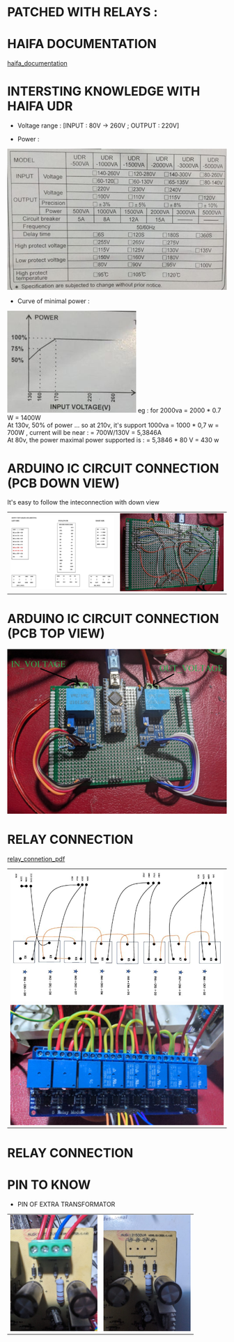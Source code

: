 # PATCHED WITH RELAYS : 
# HAIFA DOCUMENTATION
[haifa_documentation](https://github.com/SitrakaResearchAndPOC/electricity_zero_down_time_haifa_udr/blob/main/HAIFA_DOCUMENTATION/All_haifa_documentation.pdf)

# INTERSTING KNOWLEDGE WITH HAIFA UDR
* Voltage range : [INPUT : 80V -> 260V ; OUTPUT : 220V]

* Power :
<img src="https://raw.githubusercontent.com/SitrakaResearchAndPOC/electricity_zero_down_time_haifa_udr/main/PATCHED_WITH_RELAY/DOCUMENTATION_INTERESTING_1.jpg"  alt="Image of documentation 1">

* Curve of minimal power :
<img src="https://raw.githubusercontent.com/SitrakaResearchAndPOC/electricity_zero_down_time_haifa_udr/main/PATCHED_WITH_RELAY/DOCUMENTATION_INTERESTING_2.jpg"  alt="Image of docimumentation 2">
eg : for 2000va = 2000 * 0.7 W = 1400W  </br>
At 130v, 50% of power ... so at 210v, it's support 1000va = 1000 * 0,7 w = 700W , current will be near : = 700W/130V = 5,3846A </br>
At 80v, the power maximal power supported is : = 5,3846 * 80 V = 430 w  </br>
 
# ARDUINO IC CIRCUIT CONNECTION (PCB DOWN VIEW)
It's easy to follow the inteconnection with down view
<table>
    <tr>
        <td>
            <img src="https://raw.githubusercontent.com/SitrakaResearchAndPOC/electricity_zero_down_time_haifa_udr/main/PATCHED_WITH_RELAY/ARDUINO_INTERCONNECTION_1.jpg"  alt="Image of arduino connection 1">
        </td>
        <td>
            <img src="https://raw.githubusercontent.com/SitrakaResearchAndPOC/electricity_zero_down_time_haifa_udr/main/PATCHED_WITH_RELAY/ARDUINO_INTERCONNECTION_2.jpg"  alt="Image of arduino connection 2">
        </td>
    </tr>
</table>

# ARDUINO IC CIRCUIT CONNECTION (PCB TOP VIEW)
<img src="https://raw.githubusercontent.com/SitrakaResearchAndPOC/electricity_zero_down_time_haifa_udr/main/PATCHED_WITH_RELAY/ARDUINO_INTECONNECTION_TOP_VIEW.jpg"  alt="Image des pins extra transformateur avec notation">

# RELAY CONNECTION
[relay_connetion_pdf](https://github.com/SitrakaResearchAndPOC/electricity_zero_down_time_haifa_udr/blob/main/PATCHED_WITH_RELAY/RELAY_INTECONNECTION.pdf)
<table>
    <tr>
        <td>
            <img src="https://raw.githubusercontent.com/SitrakaResearchAndPOC/electricity_zero_down_time_haifa_udr/main/PATCHED_WITH_RELAY/RELAY_INTERCONNECTION_1.JPG" alt="Image des pins extra transformateur">
        </td>
    </tr>
    <tr>
        <td>
            <img src="https://raw.githubusercontent.com/SitrakaResearchAndPOC/electricity_zero_down_time_haifa_udr/main/PATCHED_WITH_RELAY/RELAY_INTERCONNECTION_2.jpg" alt="Image des pins extra transformateur avec notation">
        </td>
    </tr>
</table>

# RELAY CONNECTION

# PIN TO KNOW

* PIN OF EXTRA TRANSFORMATOR
<table>
    <tr>
        <td>
            <img src="https://raw.githubusercontent.com/SitrakaResearchAndPOC/electricity_zero_down_time_haifa_udr/main/PATCHED_WITH_RELAY/PIN_EXTRA_TRANSFO.jpg" width="200" alt="Image des pins extra transformateur">
        </td>
        <td>
            <img src="https://raw.githubusercontent.com/SitrakaResearchAndPOC/electricity_zero_down_time_haifa_udr/main/PATCHED_WITH_RELAY/PIN_EXTRA_TRANSFO_NOTATION.jpg" width="200" alt="Image des pins extra transformateur avec notation">
        </td>
    </tr>
</table>
